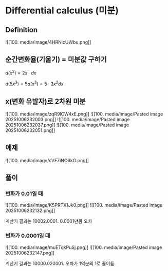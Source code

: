 # Differential calculus (미분)

## Definition

![[100. media/image/4HRNicUWbu.png]]

## 순간변화율(기울기) = 미분값 구하기

$d(x^2) = 2x \cdot dx$

$d(5x^3) = 5d(x^3) = 5 \cdot 3x^2dx$

## x(변화 유발자)로 2차원 미분

![[100. media/image/zqR9lCW4xE.png]]
![[100. media/image/Pasted image 20251006232003.png]]
![[100. media/image/Pasted image 20251006232037.png]]
![[100. media/image/Pasted image 20251006232051.png]]

## 예제

![[100. media/image/cVF7iNO6kO.png]]

## 풀이

### 변화가 0.01일 때

![[100. media/image/K5PRTX1Jk0.png]]
![[100. media/image/Pasted image 20251006232132.png]]

계산기 결과는 10002.0001. 0.0001만큼 오차

### 변화가 0.0001일 때

![[100. media/image/muETqkPuSj.png]]
![[100. media/image/Pasted image 20251006232147.png]]

계산기 결과는 10000.020001. 오차가 1억분의 1로 줄어듦.
